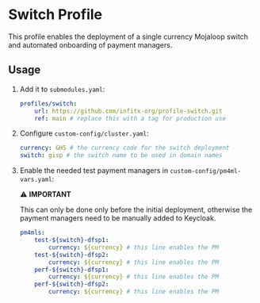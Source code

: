 # Switch Profile

This profile enables the deployment of a single currency Mojaloop switch
and automated onboarding of payment managers.

## Usage

1. Add it to `submodules.yaml`:

    ```yaml
    profiles/switch:
        url: https://github.com/infitx-org/profile-switch.git
        ref: main # replace this with a tag for production use
    ```

1. Configure `custom-config/cluster.yaml`:

    ```yaml
    currency: GHS # the currency code for the switch deployment
    switch: gisp # the switch name to be used in domain names
    ```

1. Enable the needed test payment managers in `custom-config/pm4ml-vars.yaml`:

   ⚠️ **IMPORTANT**
   
   This can only be done only before the initial deployment,
   otherwise the payment managers need to be manually added to Keycloak.

   ```yaml
   pm4mls:
       test-${switch}-dfsp1:
           currency: ${currency} # this line enables the PM
       test-${switch}-dfsp2:
           currency: ${currency} # this line enables the PM
       perf-${switch}-dfsp1:
           currency: ${currency} # this line enables the PM
       perf-${switch}-dfsp2:
           currency: ${currency} # this line enables the PM
   ```
